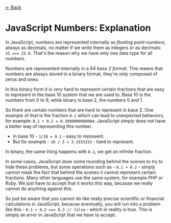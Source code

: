 [&larr; Back](./README.md)

# JavaScript Numbers: Explanation

In JavaScript, numbers are represented internally as _floating point numbers_, always as decimals, no matter if we write them as integers or as decimals: `25 === 25.0`. That's the reason why we have only one data type for all numbers.

Numbers are represented internally in a _64 base 2 format_. This means that numbers are always stored in a binary format, they're only composed of zeros and ones.

In this binary form it is very hard to represent certain fractions that are easy to represent in the base 10 system that we are used to. Base 10 is the numbers from 0 to 9, while binary is base 2, the numbers 0 and 1.

So there are certain numbers that are hard to represent in base 2. One example of that is the fraction `0.1` which can lead to unexpected behaviors, for example: `0.1 + 0.2 = 0.3000000000004`. JavaScript simply does not have a better way of representing this number.

- In base 10 - `1/10 = 0.1` - easy to represent.
- But for example - `10 / 3 = 3.3333333` - hard to represent.

In binary, the same thing happens with `0.1`, we get an infinite fraction.

In some cases, JavaScript does some rounding behind the scenes to try to hide these problems, but some operations such as - `0.1 + 0.2` - simply cannot mask the fact that behind the scenes it cannot represent certain fractions. Many other languages use the same system, for example PHP or Ruby. We just have to accept that it works this way, because we really cannot do anything against this.

So just be aware that you cannot do like really precise scientific or financial calculations in JavaScript, because eventually, you will run into a problem like this - `0.1 + 0.2 === 0.3 // false` - which in reality is true. This is simply an error in JavaScript that we have to accept.

<br>
